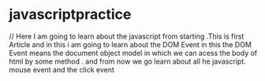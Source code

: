 # javascriptpractice

// Here I am going to learn about the javascript from starting .This is first Article and in this i am going to learn about the DOM Event in this the DOM Event means the document object model in which we can acess the body of html by some method .
and from now we go learn about all he javascript.   
mouse event and the click event    
